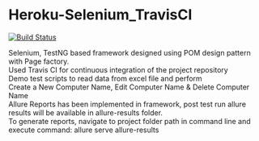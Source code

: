 # Heroku-Selenium_TravisCI

[![Build Status](https://travis-ci.org/JavaGirish/Heroku-Selenium_TravisCI.svg?branch=master)](https://travis-ci.org/JavaGirish/Heroku-Selenium_TravisCI)


Selenium, TestNG based framework designed using POM design pattern with Page factory. <br>
Used Travis CI for continuous integration of the project repository <br>
Demo test scripts to read data from excel file and perform <br>
Create a New Computer Name, Edit Computer Name & Delete Computer Name <br>
Allure Reports has been implemented in framework, post test run allure results will be available in allure-results folder. <br>
To generate reports, navigate to project folder path in command line and execute command: allure serve allure-results 

